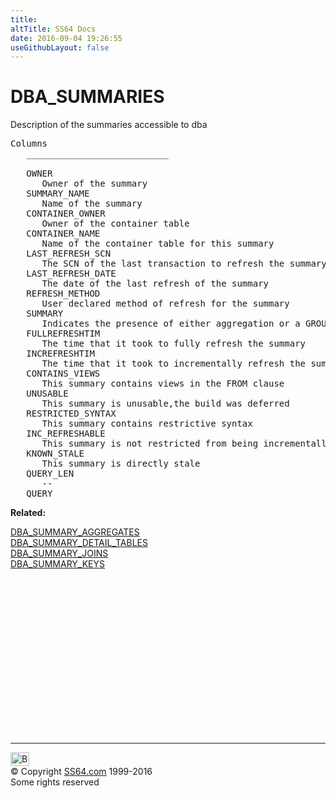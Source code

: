 ```yaml
---
title:
altTitle: SS64 Docs
date: 2016-09-04 19:26:55
useGithubLayout: false
---
```

<!-- #BeginLibraryItem "/Library/head_orad.lbi" --><!-- #EndLibraryItem --><h1>DBA_SUMMARIES </h1><p> Description of the summaries accessible to dba </p> 
 
<pre>Columns
   ___________________________
 
   OWNER
      Owner of the summary
   SUMMARY_NAME
      Name of the summary
   CONTAINER_OWNER
      Owner of the container table
   CONTAINER_NAME
      Name of the container table for this summary
   LAST_REFRESH_SCN
      The SCN of the last transaction to refresh the summary
   LAST_REFRESH_DATE
      The date of the last refresh of the summary
   REFRESH_METHOD
      User declared method of refresh for the summary
   SUMMARY
      Indicates the presence of either aggregation or a GROUP BY
   FULLREFRESHTIM
      The time that it took to fully refresh the summary
   INCREFRESHTIM
      The time that it took to incrementally refresh the summary
   CONTAINS_VIEWS
      This summary contains views in the FROM clause
   UNUSABLE
      This summary is unusable,the build was deferred
   RESTRICTED_SYNTAX
      This summary contains restrictive syntax
   INC_REFRESHABLE
      This summary is not restricted from being incrementally refreshed
   KNOWN_STALE
      This summary is directly stale
   QUERY_LEN
      --
   QUERY</pre>
<p><b>Related:</b></p>
<p><a href="DBA_SUMMARY_AGGREGATES.html">DBA_SUMMARY_AGGREGATES</a><br>
<a href="DBA_SUMMARY_DETAIL_TABLES.html">DBA_SUMMARY_DETAIL_TABLES</a><br>
<a href="DBA_SUMMARY_JOINS.html">DBA_SUMMARY_JOINS</a><br>
<a href="DBA_SUMMARY_KEYS.html">DBA_SUMMARY_KEYS</a><br>
</p><!-- #BeginLibraryItem "/Library/foot_orad.lbi" --><p>
<!-- oracle-footer -->
<ins class="adsbygoogle" style="display:inline-block;width:300px;height:250px" data-ad-client="ca-pub-6140977852749469" data-ad-slot="4275490898"></ins>
<script>
(adsbygoogle = window.adsbygoogle || []).push({});
</script></p>
<hr>
<div id="bl" class="footer"><a href="DBA_SUMMARIES.html#"><img src="../images/top.png" width="30" height="22" alt="Back to the Top"></a></div>
<div id="br" class="footer, tagline">© Copyright <a href="http://ss64.com/">SS64.com</a> 1999-2016<br>
Some rights reserved</div>
<!-- #EndLibraryItem -->

